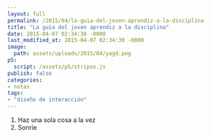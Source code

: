 ```yaml
---
layout: full
permalink: /2015/04/la-guia-del-joven-aprendiz-a-la-disciplina
title: "La guía del joven aprendiz a la disciplina"
date: 2015-04-07 02:34:30 -0000
last_modified_at: 2015-04-07 02:34:30 -0000
image: 
  path: assets/uploads/2015/04/yagd.png
p5:
  script: /assets/p5/stripes.js
publish: false
categories:
- notas
tags:
- "diseño de interacción"
---
```

  1. Haz una sola cosa a la vez
  2. Sonríe

